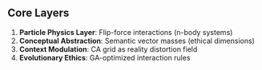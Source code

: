 ## Core Layers  
1. **Particle Physics Layer**: Flip-force interactions (n-body systems)  
2. **Conceptual Abstraction**: Semantic vector masses (ethical dimensions)  
3. **Context Modulation**: CA grid as reality distortion field  
4. **Evolutionary Ethics**: GA-optimized interaction rules  
